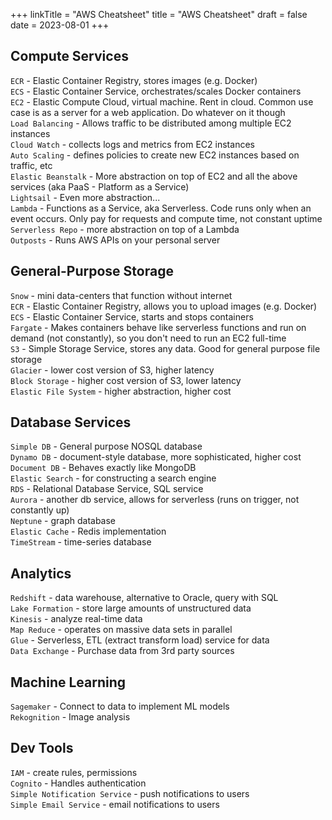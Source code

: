 +++
linkTitle = "AWS Cheatsheet"
title = "AWS Cheatsheet"
draft = false
date = 2023-08-01
+++

## Compute Services

`ECR` - Elastic Container Registry, stores images (e.g. Docker)  
`ECS` - Elastic Container Service, orchestrates/scales Docker containers  
`EC2` - Elastic Compute Cloud, virtual machine. Rent in cloud. Common use case is as a server for a web application. Do whatever on it though  
`Load Balancing` - Allows traffic to be distributed among multiple EC2 instances  
`Cloud Watch` - collects logs and metrics from EC2 instances  
`Auto Scaling` - defines policies to create new EC2 instances based on traffic, etc  
`Elastic Beanstalk` - More abstraction on top of EC2 and all the above services (aka PaaS - Platform as a Service)  
`Lightsail` - Even more abstraction...  
`Lambda` - Functions as a Service, aka Serverless. Code runs only when an event occurs. Only pay for requests and compute time, not constant uptime  
`Serverless Repo` - more abstraction on top of a Lambda  
`Outposts` - Runs AWS APIs on your personal server  

## General-Purpose Storage  

`Snow` - mini data-centers that function without internet  
`ECR` - Elastic Container Registry, allows you to upload images (e.g. Docker)  
`ECS` - Elastic Container Service, starts and stops containers  
`Fargate` - Makes containers behave like serverless functions and run on demand (not constantly), so you don't need to run an EC2 full-time  
`S3` - Simple Storage Service, stores any data. Good for general purpose file storage  
`Glacier` - lower cost version of S3, higher latency  
`Block Storage` - higher cost version of S3, lower latency  
`Elastic File System` - higher abstraction, higher cost  

## Database Services  

`Simple DB` - General purpose NOSQL database  
`Dynamo DB` - document-style database, more sophisticated, higher cost  
`Document DB` - Behaves exactly like MongoDB  
`Elastic Search` - for constructing a search engine  
`RDS` - Relational Database Service, SQL service  
`Aurora` - another db service, allows for serverless (runs on trigger, not constantly up)  
`Neptune` - graph database  
`Elastic Cache` - Redis implementation  
`TimeStream` - time-series database  

## Analytics  

`Redshift` - data warehouse, alternative to Oracle, query with SQL  
`Lake Formation` - store large amounts of unstructured data  
`Kinesis` - analyze real-time data  
`Map Reduce` - operates on massive data sets in parallel  
`Glue` - Serverless, ETL (extract transform load) service for data  
`Data Exchange` - Purchase data from 3rd party sources  

## Machine Learning  

`Sagemaker` - Connect to data to implement ML models  
`Rekognition` - Image analysis  

## Dev Tools  

`IAM` - create rules, permissions  
`Cognito` - Handles authentication  
`Simple Notification Service` - push notifications to users  
`Simple Email Service` - email notifications to users  
